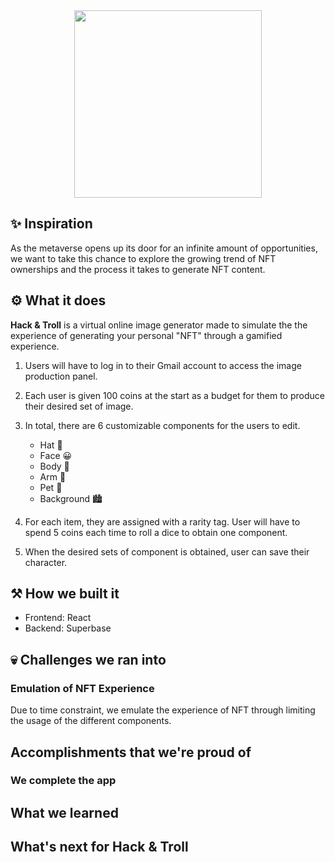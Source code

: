 <div align="center">
  <img width=300px src="https://static.wikia.nocookie.net/meme/images/e/ee/Originaltroll.png/revision/latest?cb=20181024174336"></img>
</div>

## ✨ Inspiration 

As the metaverse opens up its door for an infinite amount of opportunities, we want to take this chance to explore the growing trend of NFT ownerships and the process it takes to generate NFT content. 

## ⚙️ What it does

**Hack & Troll** is a virtual online image generator made to simulate the the experience of generating your personal "NFT" through a gamified experience. 

1. Users will have to log in to their Gmail account to access the image production panel.
2. Each user is given 100 coins at the start as a budget for them to produce their desired set of image.
3. In total, there are 6 customizable components for the users to edit. 
    - Hat 🎩
    - Face 😀
    - Body 🧍
    - Arm 🦾
    - Pet 🐶
    - Background 🏙️

4. For each item, they are assigned with a rarity tag. User will have to spend 5 coins each time to roll a dice to obtain one component.
5. When the desired sets of component is obtained, user can save their character.

## ⚒️ How we built it

- Frontend: React
- Backend: Superbase

## 💀 Challenges we ran into 

### Emulation of NFT Experience
Due to time constraint, we emulate the experience of NFT through limiting the usage of the different components.

## Accomplishments that we're proud of

### We complete the app

## What we learned

## What's next for Hack & Troll
